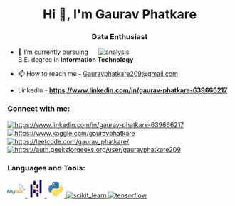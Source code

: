 <h1 align="center">Hi 👋, I'm Gaurav Phatkare</h1>
<h3 align="center">Data Enthusiast</h3>
<img align="right" alt = "analysis" width='300' src = 'https://www.caxsol.com/assets/img/data-analysis.gif'>

- 🔭 I’m currently pursuing B.E. degree in **Information Technology**

- 📫 How to reach me - [Gauravphatkare209@gmail.com](mailto:gauravphatkare209@gmail.com?subject=[GitHub]%20Source%20Han%20Sans)
-  LinkedIn - **https://www.linkedin.com/in/gaurav-phatkare-639666217**

<h3 align="left">Connect with me:</h3>
<p align="left">
<a href="https://www.linkedin.com/in/gaurav-phatkare-639666217" target="blank"><img align="center" src="https://raw.githubusercontent.com/rahuldkjain/github-profile-readme-generator/master/src/images/icons/Social/linked-in-alt.svg" alt="https://www.linkedin.com/in/gaurav-phatkare-639666217" height="30" width="40" /></a>
<a href="https://www.kaggle.com/gauravphatkare" target="blank"><img align="center" src="https://raw.githubusercontent.com/rahuldkjain/github-profile-readme-generator/master/src/images/icons/Social/kaggle.svg" alt="https://www.kaggle.com/gauravphatkare" height="30" width="40" /></a>
<a href="https://www.leetcode.com/https://leetcode.com/gaurav_phatkare/" target="blank"><img align="center" src="https://raw.githubusercontent.com/rahuldkjain/github-profile-readme-generator/master/src/images/icons/Social/leet-code.svg" alt="https://leetcode.com/gaurav_phatkare/" height="30" width="40" /></a>
<a href="https://auth.geeksforgeeks.org/user/https://auth.geeksforgeeks.org/user/gauravphatkare209" target="blank"><img align="center" src="https://raw.githubusercontent.com/rahuldkjain/github-profile-readme-generator/master/src/images/icons/Social/geeks-for-geeks.svg" alt="https://auth.geeksforgeeks.org/user/gauravphatkare209" height="30" width="40" /></a>
</p>

<h3 align="left">Languages and Tools:</h3>
<p align="left"> <a href="https://www.mysql.com/" target="_blank" rel="noreferrer"> <img src="https://raw.githubusercontent.com/devicons/devicon/master/icons/mysql/mysql-original-wordmark.svg" alt="mysql" width="40" height="40"/> </a> <a href="https://pandas.pydata.org/" target="_blank" rel="noreferrer"> <img src="https://raw.githubusercontent.com/devicons/devicon/2ae2a900d2f041da66e950e4d48052658d850630/icons/pandas/pandas-original.svg" alt="pandas" width="40" height="40"/> </a> <a href="https://www.python.org" target="_blank" rel="noreferrer"> <img src="https://raw.githubusercontent.com/devicons/devicon/master/icons/python/python-original.svg" alt="python" width="40" height="40"/> </a> <a href="https://scikit-learn.org/" target="_blank" rel="noreferrer"> <img src="https://upload.wikimedia.org/wikipedia/commons/0/05/Scikit_learn_logo_small.svg" alt="scikit_learn" width="40" height="40"/> </a> <a href="https://www.tensorflow.org" target="_blank" rel="noreferrer"> <img src="https://www.vectorlogo.zone/logos/tensorflow/tensorflow-icon.svg" alt="tensorflow" width="40" height="40"/> </a> </p>
